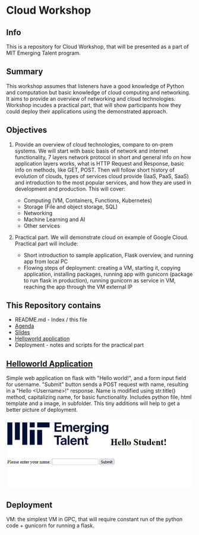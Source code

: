 # Cloud Workshop

## Info

This is a repository for Cloud Workshop, that will be presented as a part of MIT Emerging Talent program.

## Summary

This workshop assumes that listeners have a good knowledge of Python and computation but basic knowledge of cloud computing and networking. It aims to provide an overview of networking and cloud technologies. Workshop incudes a practical part, that will show participants how they could deploy their applications using the demonstrated approach.

## Objectives

1. Provide an overview of cloud technologies, compare to on-prem systems. We will start with basic basis of network and internet functionality, 7 layers network protocol in short and general info on how application layers works, what is HTTP Request and Response, basic info on methods, like GET, POST. Then will follow short history of evolution of clouds, types of services cloud provide (IaaS, PaaS, SaaS) and introduction to the most popular services, and how they are used in development and production. This will cover: 
    - Computing (VM, Containers, Functions, Kubernetes)
    - Storage (File and object storage, SQL)
    - Networking
    - Machine Learning and AI
    - Other services

2. Practical part. We will demonstrate cloud on example of Google Cloud. Practical part will include:
    - Short introduction to sample application, Flask overview, and running app from local PC
    - Flowing steps of deployment: creating a VM, starting it, copying application, installing packages, running app with gunicorn (package to run flask in production), running gunicorn as service in VM, reaching the app through the VM external IP


## This Repository contains

- README.md - Index / this file
- [Agenda](Agenda.md)
- [Slides](slides)
- [Helloworld application](helloworld) 
- Deployment - notes and scripts for the practical part

## [Helloworld Application](helloworld)

Simple web application on flask with "Hello world!", and a form input field for username. "Submit" button sends a POST request with name, resulting in a "Hello \<Username\>!" response. Name is modified using str.title() method, capitalizing name, for basic functionality.
Includes python file, html template and a image, in subfolder. This tiny additions will help to get a better picture of deployment. 

![application](imgs/app_screenshot.png)


## Deployment

VM: the simplest VM in GPC, that will require constant run of the python code + gunicorn for running a flask.

